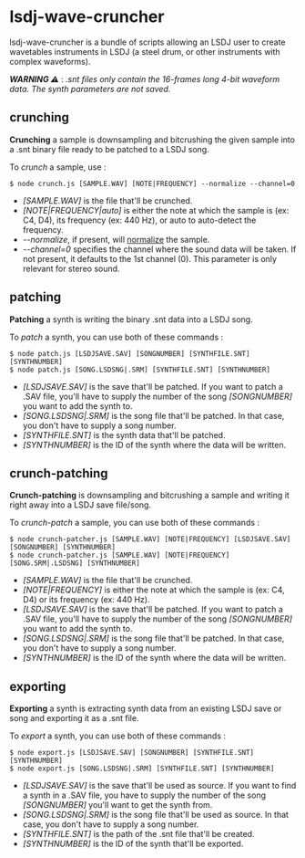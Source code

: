 # lsdj-wave-cruncher

lsdj-wave-cruncher is a bundle of scripts allowing an LSDJ user to create wavetables instruments in LSDJ (a steel drum, or other instruments with complex waveforms).

***WARNING ⚠️*** : *.snt files only contain the 16-frames long 4-bit waveform data. The synth parameters are not saved.*

## crunching

**Crunching** a sample is downsampling and bitcrushing the given sample into a .snt binary file ready to be patched to a LSDJ song.

To *crunch* a sample, use :
```
$ node crunch.js [SAMPLE.WAV] [NOTE|FREQUENCY] --normalize --channel=0
```
* *[SAMPLE.WAV]* is the file that'll be crunched.
* *[NOTE|FREQUENCY|auto]* is either the note at which the sample is (ex: C4, D4), its frequency (ex: 440 Hz), or auto to auto-detect the frequency.
* *--normalize*, if present, will [normalize](https://en.wikipedia.org/wiki/Audio_normalization) the sample.
* *--channel=0* specifies the channel where the sound data will be taken. If not present, it defaults to the 1st channel (0). This parameter is only relevant for stereo sound.


## patching

**Patching** a synth is writing the binary .snt data into a LSDJ song.

To *patch* a synth, you can use both of these commands :
```
$ node patch.js [LSDJSAVE.SAV] [SONGNUMBER] [SYNTHFILE.SNT] [SYNTHNUMBER]
$ node patch.js [SONG.LSDSNG|.SRM] [SYNTHFILE.SNT] [SYNTHNUMBER]
```

* *[LSDJSAVE.SAV]* is the save that'll be patched. If you want to patch a .SAV file, you'll have to supply the number of the song *[SONGNUMBER]* you want to add the synth to.
* *[SONG.LSDSNG|.SRM]* is the song file that'll be patched. In that case, you don't have to supply a song number.
* *[SYNTHFILE.SNT]* is the synth data that'll be patched.
* *[SYNTHNUMBER]* is the ID of the synth where the data will be written.

## crunch-patching

**Crunch-patching** is downsampling and bitcrushing a sample and writing it right away into a LSDJ save file/song.

To *crunch-patch* a sample, you can use both of these commands :
```
$ node crunch-patcher.js [SAMPLE.WAV] [NOTE|FREQUENCY] [LSDJSAVE.SAV] [SONGNUMBER] [SYNTHNUMBER]
$ node crunch-patcher.js [SAMPLE.WAV] [NOTE|FREQUENCY] [SONG.SRM|.LSDSNG] [SYNTHNUMBER]
```

* *[SAMPLE.WAV]* is the file that'll be crunched.
* *[NOTE|FREQUENCY]* is either the note at which the sample is (ex: C4, D4) or its frequency (ex: 440 Hz).
* *[LSDJSAVE.SAV]* is the save that'll be patched. If you want to patch a .SAV file, you'll have to supply the number of the song *[SONGNUMBER]* you want to add the synth to.
* *[SONG.LSDSNG|.SRM]* is the song file that'll be patched. In that case, you don't have to supply a song number.
* *[SYNTHNUMBER]* is the ID of the synth where the data will be written.


## exporting

**Exporting** a synth is extracting synth data from an existing LSDJ save or song and exporting it as a .snt file.

To *export* a synth, you can use both of these commands :
```
$ node export.js [LSDJSAVE.SAV] [SONGNUMBER] [SYNTHFILE.SNT] [SYNTHNUMBER]
$ node export.js [SONG.LSDSNG|.SRM] [SYNTHFILE.SNT] [SYNTHNUMBER]
```

* *[LSDJSAVE.SAV]* is the save that'll be used as source. If you want to find a synth in a .SAV file, you have to supply the number of the song *[SONGNUMBER]* you'll want to get the synth from.
* *[SONG.LSDSNG|.SRM]* is the song file that'll be used as source. In that case, you don't have to supply a song number.
* *[SYNTHFILE.SNT]* is the path of the .snt file that'll be created.
* *[SYNTHNUMBER]* is the ID of the synth that'll be exported.
